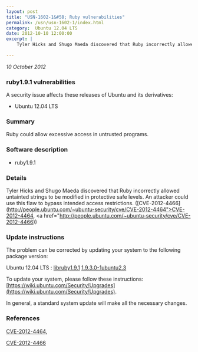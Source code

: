 ```yaml
---
layout: post
title: "USN-1602-1&#58; Ruby vulnerabilities"
permalink: /usn/usn-1602-1/index.html
category:  Ubuntu 12.04 LTS
date: 2012-10-10 12:00:00
excerpt: |
    Tyler Hicks and Shugo Maeda discovered that Ruby incorrectly allowed untainted strings to be modified in protective safe levels. An attacker could use this flaw to bypass intended access restrictions. ([CVE-2012-4466](http://people.ubuntu.com/~ubuntu-security/cve/CVE-2012-4464">CVE-2012-4464</a>, <a href="http://people.ubuntu.com/~ubuntu-security/cve/CVE-2012-4466)) 
    
--- 
```

 
 

*10 October 2012*

### ruby1.9.1 vulnerabilities

A security issue affects these releases of Ubuntu and its derivatives:

* Ubuntu 12.04 LTS

### Summary

Ruby could allow excessive access in untrusted programs. 

### Software description

* ruby1.9.1 

### Details

Tyler Hicks and Shugo Maeda discovered that Ruby incorrectly allowed untainted strings to be modified in protective safe levels. An attacker could use this flaw to bypass intended access restrictions. ([CVE-2012-4466](http://people.ubuntu.com/~ubuntu-security/cve/CVE-2012-4464">CVE-2012-4464</a>, <a href="http://people.ubuntu.com/~ubuntu-security/cve/CVE-2012-4466)) 

### Update instructions

The problem can be corrected by updating your system to the following package version:

Ubuntu 12.04 LTS
 : [libruby1.9.1](https://launchpad.net/ubuntu/+source/ruby1.9.1) <span> [1.9.3.0-1ubuntu2.3](https://launchpad.net/ubuntu/+source/ruby1.9.1/1.9.3.0-1ubuntu2.3) </span> 

To update your system, please follow these instructions: [https://wiki.ubuntu.com/Security/Upgrades](https://wiki.ubuntu.com/Security/Upgrades).

In general, a standard system update will make all the necessary changes. 

### References

 
 [CVE-2012-4464](http://people.ubuntu.com/~ubuntu-security/cve/CVE-2012-4464), 

 [CVE-2012-4466](http://people.ubuntu.com/~ubuntu-security/cve/CVE-2012-4466)
 

